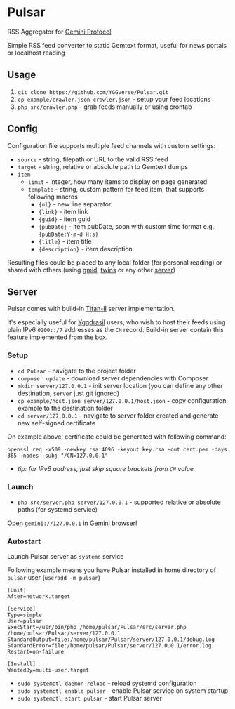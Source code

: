 # Pulsar

RSS Aggregator for [Gemini Protocol](https://geminiprotocol.net)

Simple RSS feed converter to static Gemtext format, useful for news portals or localhost reading

## Usage

1. `git clone https://github.com/YGGverse/Pulsar.git`
2. `cp example/crawler.json crawler.json` - setup your feed locations
3. `php src/crawler.php` - grab feeds manually or using crontab

## Config

Configuration file supports multiple feed channels with custom settings:

* `source` - string, filepath or URL to the valid RSS feed
* `target` - string, relative or absolute path to Gemtext dumps
* `item`
  * `limit` - integer, how many items to display on page generated
  * `template` - string, custom pattern for feed item, that supports following macros
    * `{nl}` - new line separator
    * `{link}` - item link
    * `{guid}` - item guid
    * `{pubDate}` - item pubDate, soon with custom time format e.g. `{pubDate:Y-m-d H:s}`
    * `{title}` - item title
    * `{description}` - item description

Resulting files could be placed to any local folder (for personal reading) or shared with others (using [gmid](https://github.com/omar-polo/gmid), [twins](https://code.rocket9labs.com/tslocum/twins) or any other [server](https://github.com/kr1sp1n/awesome-gemini#servers))

## Server

Pulsar comes with build-in [Titan-II](https://github.com/YGGverse/titan-II) server implementation.

It's especially useful for [Yggdrasil](https://github.com/yggdrasil-network/yggdrasil-go) users, who wish to host their feeds using plain IPv6 `0200::/7` addresses as the `CN` record. Build-in server contain this feature implemented from the box.

### Setup

* `cd Pulsar` - navigate to the project folder
* `composer update` - download server dependencies with Composer
* `mkdir server/127.0.0.1` - init server location (you can define any other destination, `server` just git ignored)
* `cp example/host.json server/127.0.0.1/host.json` - copy configuration example to the destination folder
* `cd server/127.0.0.1` - navigate to server folder created and generate new self-signed certificate

On example above, certificate could be generated with following command:

```
openssl req -x509 -newkey rsa:4096 -keyout key.rsa -out cert.pem -days 365 -nodes -subj "/CN=127.0.0.1"
```

* _tip: for IPv6 address, just skip square brackets from `CN` value_

### Launch

* `php src/server.php server/127.0.0.1` - supported relative or absolute paths (for systemd service)

Open `gemini://127.0.0.1` in [Gemini browser](https://github.com/kr1sp1n/awesome-gemini#clients)!

### Autostart

Launch Pulsar server as `systemd` service

Following example means you have Pulsar installed in home directory of `pulsar` user (`useradd -m pulsar`)

``` /etc/systemd/system/pulsar.service
[Unit]
After=network.target

[Service]
Type=simple
User=pulsar
ExecStart=/usr/bin/php /home/pulsar/Pulsar/src/server.php /home/pulsar/Pulsar/server/127.0.0.1
StandardOutput=file:/home/pulsar/Pulsar/server/127.0.0.1/debug.log
StandardError=file:/home/pulsar/Pulsar/server/127.0.0.1/error.log
Restart=on-failure

[Install]
WantedBy=multi-user.target
```

* `sudo systemctl daemon-reload` - reload systemd configuration
* `sudo systemctl enable pulsar` - enable Pulsar service on system startup
* `sudo systemctl start pulsar` - start Pulsar server